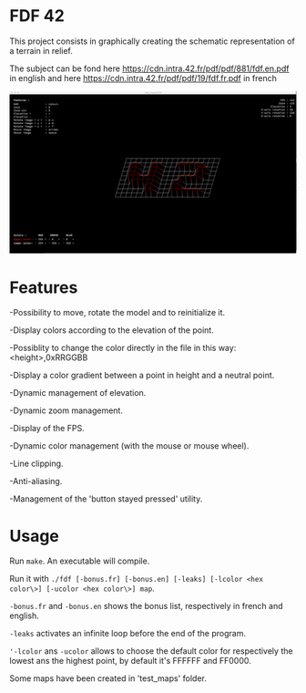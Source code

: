 # FDF 42
This project consists in graphically creating the schematic representation of a terrain in relief.

The subject can be fond here https://cdn.intra.42.fr/pdf/pdf/881/fdf.en.pdf in english and here https://cdn.intra.42.fr/pdf/pdf/19/fdf.fr.pdf in french

![screenshot](/fdf/screens/fdf_42.png?raw=true)

# Features

-Possibility to move, rotate the model and to reinitialize it.

-Display colors according to the elevation of the point.

-Possiblity to change the color directly in the file in this way: <height\>,0xRRGGBB

-Display a color gradient between a point in height and a neutral point.

-Dynamic management of elevation.

-Dynamic zoom management.

-Display of the FPS.

-Dynamic color management (with the mouse or mouse wheel).

-Line clipping.

-Anti-aliasing.

-Management of the 'button stayed pressed' utility.

# Usage

Run `make`. An executable will compile.

Run it with `./fdf [-bonus.fr] [-bonus.en] [-leaks] [-lcolor <hex color\>] [-ucolor <hex color\>] map`.

`-bonus.fr` and `-bonus.en` shows the bonus list, respectively in french and english.

`-leaks` activates an infinite loop before the end of the program.

`'-lcolor` ans `-ucolor` allows to choose the default color for respectively the lowest ans the highest point, by default it's FFFFFF and FF0000.

Some maps have been created in 'test_maps' folder.
